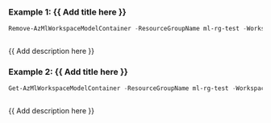 ### Example 1: {{ Add title here }}
```powershell
Remove-AzMlWorkspaceModelContainer -ResourceGroupName ml-rg-test -WorkspaceName mlworkspace-cli01 -Name modelcontainerpwsh01
```

```output
```

{{ Add description here }}

### Example 2: {{ Add title here }}
```powershell
Get-AzMlWorkspaceModelContainer -ResourceGroupName ml-rg-test -WorkspaceName mlworkspace-cli01 -Name modelcontainerpwsh01 | Remove-AzMlWorkspaceModelContainer 
```

```output
```

{{ Add description here }}

